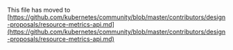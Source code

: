 This file has moved to [https://github.com/kubernetes/community/blob/master/contributors/design-proposals/resource-metrics-api.md](https://github.com/kubernetes/community/blob/master/contributors/design-proposals/resource-metrics-api.md)
